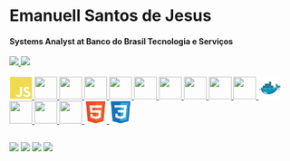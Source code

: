 # Emanuell Santos de Jesus
#### Systems Analyst at Banco do Brasil Tecnologia e Serviços 

 <div>
  <a href="https://github.com/manell98">
  <img height="180em" src="https://github-readme-stats.vercel.app/api?username=manell98&show_icons=true&theme=dark&include_all_commits=true&count_private=true"/>
  <img height="180em" src="https://github-readme-stats.vercel.app/api/top-langs/?username=manell98&layout=compact&langs_count=7&theme=dark"/>
</div>

<div><br>
    <code><img height="40" width="40" src="https://raw.githubusercontent.com/devicons/devicon/master/icons/javascript/javascript-plain.svg"></code>
    <code><img height="40" width="40" src="https://www.vectorlogo.zone/logos/angular/angular-icon.svg"></code>
    <code><img height="40" width="40" src="https://www.vectorlogo.zone/logos/typescriptlang/typescriptlang-icon.svg"></code>
    <code><img height="40" width="40" src="https://www.vectorlogo.zone/logos/jestjsio/jestjsio-icon.svg"></code>
    <code><img height="40" width="40" src="https://www.vectorlogo.zone/logos/java/java-icon.svg"></code>
    <code><img height="40" width="40" src="https://www.vectorlogo.zone/logos/springio/springio-icon.svg"></code>
    <code><img height="40" width="40" src="https://www.vectorlogo.zone/logos/php/php-icon.svg"></code>
    <code><img height="40" width="40" src="https://www.vectorlogo.zone/logos/laravel/laravel-icon.svg"></code>
    <code><img height="40" width="40" src="https://www.vectorlogo.zone/logos/git-scm/git-scm-icon.svg"></code>
    <code><img height="40" width="40" src="https://www.vectorlogo.zone/logos/github/github-icon.svg"></code>
    <code><img height="40" width="40" src="https://raw.githubusercontent.com/devicons/devicon/master/icons/docker/docker-original.svg"></code>
    <code><img height="40" width="40" src="https://www.vectorlogo.zone/logos/oracle/oracle-icon.svg"></code>
    <code><img height="40" width="40" src="https://www.vectorlogo.zone/logos/mongodb/mongodb-icon.svg"></code>
    <code><img height="40" width="40" src="https://www.vectorlogo.zone/logos/mysql/mysql-official.svg"></code>
    <code><img height="40" width="40" src="https://raw.githubusercontent.com/devicons/devicon/master/icons/html5/html5-original.svg"></code>
    <code><img height="40" width="40" src="https://raw.githubusercontent.com/devicons/devicon/master/icons/css3/css3-original.svg"></code>
</div>
    
 ##
    
 <div> 
  <a href="https://instagram.com/u_manell" target="_blank"><img src="https://img.shields.io/badge/-Instagram-%23E4405F?style=for-the-badge&logo=instagram&logoColor=white" target="_blank"></a>
 	<a href="https://www.twitch.tv/u_m4nell" target="_blank"><img src="https://img.shields.io/badge/Twitch-9146FF?style=for-the-badge&logo=twitch&logoColor=white" target="_blank"></a>
  <a href = "mailto:dfmanu06@gmail.com"><img src="https://img.shields.io/badge/-Gmail-D14836?style=for-the-badge&logo=gmail&logoColor=white" target="_blank"></a>
  <a href="https://www.linkedin.com/in/manell98" target="_blank"><img src="https://img.shields.io/badge/-LinkedIn-%230077B5?style=for-the-badge&logo=linkedin&logoColor=white" target="_blank"></a>  
</div>
